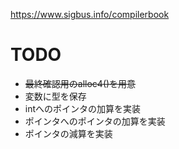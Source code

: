 https://www.sigbus.info/compilerbook

# TODO
* ~~最終確認用のalloc4()を用意~~
* 変数に型を保存
* intへのポインタの加算を実装
* ポインタへのポインタの加算を実装
* ポインタの減算を実装

